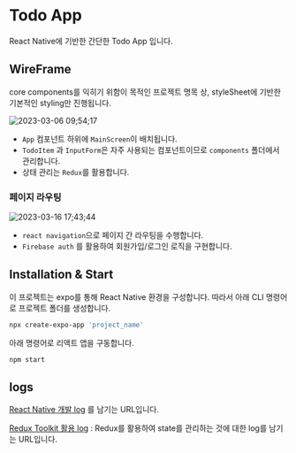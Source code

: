 # Todo App

React Native에 기반한 간단한 Todo App 입니다.

## WireFrame

core components를 익히기 위함이 목적인 프로젝트 명목 상, styleSheet에 기반한 기본적인 styling만 진행됩니다.

![2023-03-06 09;54;17](https://user-images.githubusercontent.com/90133704/222997795-66c587a2-8489-49a5-a2f9-1955b3e49b7c.PNG)

- `App` 컴포넌트 하위에 `MainScreen`이 배치됩니다.
- `TodoItem` 과 `InputForm`은 자주 사용되는 컴포넌트이므로 `components` 폴더에서 관리합니다.
- 상태 관리는 `Redux`를 활용합니다.

### 페이지 라우팅

![2023-03-16 17;43;44](https://user-images.githubusercontent.com/90133704/225562395-89c35f5f-7010-4220-b21d-573d074dbdcb.PNG)

- `react navigation`으로 페이지 간 라우팅을 수행합니다.
- `Firebase auth` 를 활용하여 회원가입/로그인 로직을 구현합니다.

## Installation & Start

이 프로젝트는 expo를 통해 React Native 환경을 구성합니다. 따라서 아래 CLI 명령어로 프로젝트 폴더를 생성합니다.

```bash
npx create-expo-app 'project_name'
```

아래 명령어로 리액트 앱을 구동합니다.

```bash
npm start
```

## logs

[React Native 개발 log](https://velog.io/@damin1025/series/React-Native-Study) 를 남기는 URL입니다.

[Redux Toolkit 활용 log](https://velog.io/@damin1025/series/Redux-Study) : Redux를 활용하여 state를 관리하는 것에 대한 log를 남기는 URL입니다.
